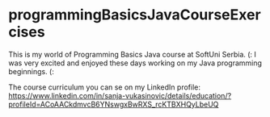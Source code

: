 # programmingBasicsJavaCourseExercises
This is my world of Programming Basics Java course at SoftUni Serbia. (: I was very excited and enjoyed these days working on my Java programming beginnings. (:  

The course curriculum you can se on my LinkedIn profile: https://www.linkedin.com/in/sanja-vukasinovic/details/education/?profileId=ACoAACkdmvcB6YNswgxBwRXS_rcKTBXHQyLbeUQ
